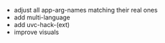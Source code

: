 - adjust all app-arg-names matching their real ones
- add multi-language
- add uvc-hack-(ext)
- improve visuals